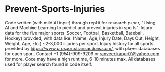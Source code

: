 # Prevent-Sports-Injuries
Code written (with mild AI input) through repl.it for research paper, "Using AI and Machine Learning to predict and prevent injuries in sports".
Injury data for the five major sports (Soccer, Football, Basketball, Baseball, Hockey) provided, with data like:
(Name, Age, Injury Date, Days Out, Height, Weight, Age, Etc.)
~2-3,000 injuries per sport.
Injury history for all sports provided by https://www.prosportstransactions.com/, with player databases for each sport.
Contact +1 (954)-909-9209 or ranveer.kapur01@yahoo.com for more.
Code may have a high runtime, 6-10 minutes max.
All databases used for player search found in code itself.
